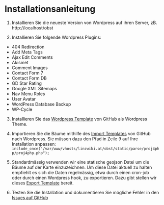 Installationsanleitung
===================

1. Installieren Sie die neueste Version von Wordpress auf ihren Server, zB. http://localhost/obst 

2. Installieren Sie folgende Wordpress Plugins:
 * 404 Redirection
 * Add Meta Tags
 * Ajax Edit Comments
 * Akismet
 * Comment Images
 * Contact Form 7
 * Contact Form DB
 * GD Star Rating
 * Google XML Sitemaps
 * Nav Menu Roles
 * User Avatar
 * WordPress Database Backup
 * WP-Cycle

3. Installieren Sie das [Wordpress Template](https://github.com/geraldo/obstbaum-app/tree/master/obst) von GitHub als Wordpress Theme.

4. Importieren Sie die Bäume mithilfe des [Import Templates](https://github.com/geraldo/obstbaum-app/blob/master/obst/import-template.php) von GitHub nach Wordpress. Sie müssen dazu den Pfad in Zeile 9 auf Ihre Installation anpassen:
`include_once("/var/www/vhosts/linzwiki.at/obst/static/parse/proj4php/proj4php.php");`

5. Standardmässig verwenden wir eine statische geojson Datei um die Bäume auf der Karte einzuzeichnen. Um diese Datei aktuell zu halten empfiehlt es sich die Daten regelmässig, etwa durch einen cron-job oder durch einen Wordpress hook, zu exportieren. Dazu gibt stellen wir dieses [Export Template](https://github.com/geraldo/obstbaum-app/blob/master/obst/export-template.php) bereit.

6. Testen Sie die Installation und dokumentieren Sie mögliche Fehler in den [Issues auf GitHub](https://github.com/geraldo/obstbaum-app/issues)
